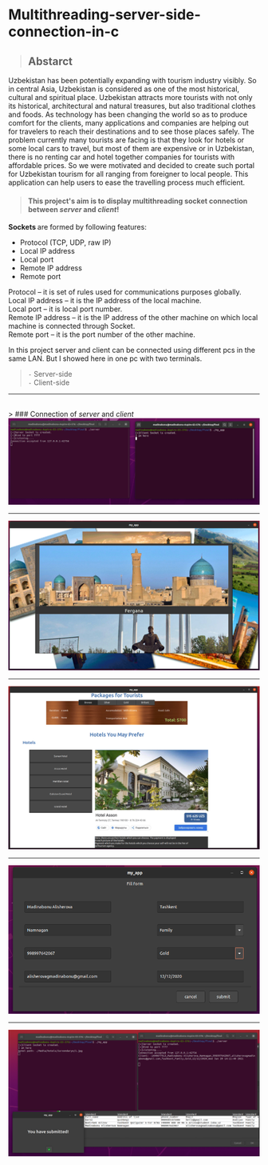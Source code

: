 # Multithreading-server-side-connection-in-c

> ## Abstarct
<p> Uzbekistan has been potentially expanding with tourism industry visibly. So in central Asia, Uzbekistan is considered as one of the most historical, cultural and spiritual place. Uzbekistan attracts more tourists with not only its historical, architectural and natural treasures, but also traditional clothes and foods. As technology has been changing the world so as to produce comfort for the clients, many applications and companies are helping out for travelers to reach their destinations and to see those places safely. The problem currently many tourists are facing is that they look for hotels or some local cars to travel, but most of them are expensive or in Uzbekistan, there is no renting car and hotel together companies for tourists with affordable prices. So we were motivated and decided to create such portal for Uzbekistan tourism for all ranging from foreigner to local people. This application can help users to ease the travelling process much efficient. </p>

> #### This project's aim is to display multithreading socket connection between <em>server</em> and <em>client</em>! 

  <b> Sockets </b> are formed by following features: 
  * Protocol (TCP, UDP, raw IP) 
  * Local IP address 
  * Local port 
  * Remote IP address 
  * Remote port  <br>

<p> Protocol – it is set of rules used for communications purposes globally.<br>
 Local IP address – it is the IP address of the local machine.<br>
 Local port – it is local port number.<br>
 Remote IP address – it is the IP address of the other machine on which local machine is connected  through Socket.<br>
 Remote port – it is the port number of the other machine.  
  </p>

<p> In this project server and client can be connected using different pcs in the same LAN. But I showed here in one pc with two terminals. </p>

> `-` Server-side <br>
>  `-` Client-side 
  <hr> <br>
> ### Connection of <em> server </em> and <em> client </em>
  <img src ="images/img1.png">
  <hr>
  <img src ="images/img2.png">
  <hr>
  <img src ="images/img3.png">
  <hr>
  <img src ="images/img4.png">
  <hr>
  <img src ="images/img5.png">



